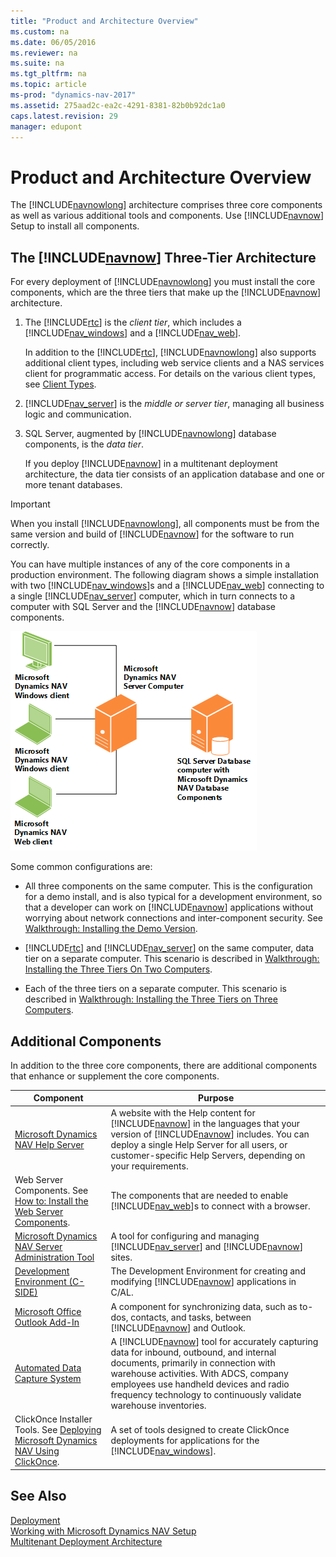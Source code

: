 ```yaml
---
title: "Product and Architecture Overview"
ms.custom: na
ms.date: 06/05/2016
ms.reviewer: na
ms.suite: na
ms.tgt_pltfrm: na
ms.topic: article
ms-prod: "dynamics-nav-2017"
ms.assetid: 275aad2c-ea2c-4291-8381-82b0b92dc1a0
caps.latest.revision: 29
manager: edupont
---
```

# Product and Architecture Overview
The [!INCLUDE[navnowlong](includes/navnowlong_md.md)] architecture comprises three core components as well as various additional tools and components. Use [!INCLUDE[navnow](includes/navnow_md.md)] Setup to install all components.  
  
## The [!INCLUDE[navnow](includes/navnow_md.md)] Three-Tier Architecture  
 For every deployment of [!INCLUDE[navnowlong](includes/navnowlong_md.md)] you must install the core components, which are the three tiers that make up the [!INCLUDE[navnow](includes/navnow_md.md)] architecture.  
  
1.  The [!INCLUDE[rtc](includes/rtc_md.md)] is the *client tier*, which includes a [!INCLUDE[nav_windows](includes/nav_windows_md.md)] and a [!INCLUDE[nav_web](includes/nav_web_md.md)].  
  
     In addition to the [!INCLUDE[rtc](includes/rtc_md.md)], [!INCLUDE[navnowlong](includes/navnowlong_md.md)] also supports additional client types, including web service clients and a NAS services client for programmatic access. For details on the various client types, see [Client Types](Client-Types.md).  
  
2.  [!INCLUDE[nav_server](includes/nav_server_md.md)] is the *middle or server tier*, managing all business logic and communication.  
  
3.  SQL Server, augmented by [!INCLUDE[navnowlong](includes/navnowlong_md.md)] database components, is the *data tier*.  
  
     If you deploy [!INCLUDE[navnow](includes/navnow_md.md)] in a multitenant deployment architecture, the data tier consists of an application database and one or more tenant databases.  
  
> [!IMPORTANT]  
>  When you install [!INCLUDE[navnowlong](includes/navnowlong_md.md)], all components must be from the same version and build of [!INCLUDE[navnow](includes/navnow_md.md)] for the software to run correctly.  
  
 You can have multiple instances of any of the core components in a production environment. The following diagram shows a simple installation with two [!INCLUDE[nav_windows](includes/nav_windows_md.md)]s and a [!INCLUDE[nav_web](includes/nav_web_md.md)] connecting to a single [!INCLUDE[nav_server](includes/nav_server_md.md)] computer, which in turn connects to a computer with SQL Server and the [!INCLUDE[navnow](includes/navnow_md.md)] database components.  
  
 ![The RoleTailored architecture.](media/NAV_RoleTailoredArchitecture.png "NAV\_RoleTailoredArchitecture")  
  
 Some common configurations are:  
  
-   All three components on the same computer. This is the configuration for a demo install, and is also typical for a development environment, so that a developer can work on [!INCLUDE[navnow](includes/navnow_md.md)] applications without worrying about network connections and inter-component security. See [Walkthrough: Installing the Demo Version](Walkthrough--Installing-the-Demo-Version.md).  
  
-   [!INCLUDE[rtc](includes/rtc_md.md)] and [!INCLUDE[nav_server](includes/nav_server_md.md)] on the same computer, data tier on a separate computer. This scenario is described in [Walkthrough: Installing the Three Tiers On Two Computers](Walkthrough--Installing-the-Three-Tiers-On-Two-Computers.md).  
  
-   Each of the three tiers on a separate computer. This scenario is described in [Walkthrough: Installing the Three Tiers on Three Computers](Walkthrough--Installing-the-Three-Tiers-on-Three-Computers.md).  
  
## Additional Components  
 In addition to the three core components, there are additional components that enhance or supplement the core components.  
  
|Component|Purpose|  
|---------------|-------------|  
|[Microsoft Dynamics NAV Help Server](Microsoft-Dynamics-NAV-Help-Server.md)|A website with the Help content for [!INCLUDE[navnow](includes/navnow_md.md)] in the languages that your version of [!INCLUDE[navnow](includes/navnow_md.md)] includes. You can deploy a single Help Server for all users, or customer-specific Help Servers, depending on your requirements.|  
|Web Server Components. See [How to: Install the Web Server Components](How-to--Install-the-Web-Server-Components.md).|The components that are needed to enable [!INCLUDE[nav_web](includes/nav_web_md.md)]s to connect with a browser.|  
|[Microsoft Dynamics NAV Server Administration Tool](Microsoft-Dynamics-NAV-Server-Administration-Tool.md)|A tool for configuring and managing [!INCLUDE[nav_server](includes/nav_server_md.md)] and [!INCLUDE[navnow](includes/navnow_md.md)] sites.|  
|[Development Environment \(C-SIDE\)](Development-Environment--C-SIDE-.md)|The Development Environment for creating and modifying [!INCLUDE[navnow](includes/navnow_md.md)] applications in C/AL.|  
|[Microsoft Office Outlook Add-In](Microsoft-Office-Outlook-Add-In.md)|A component for synchronizing data, such as to-dos, contacts, and tasks, between [!INCLUDE[navnow](includes/navnow_md.md)] and Outlook.|  
|[Automated Data Capture System](Automated-Data-Capture-System.md)|A [!INCLUDE[navnow](includes/navnow_md.md)] tool for accurately capturing data for inbound, outbound, and internal documents, primarily in connection with warehouse activities. With ADCS, company employees use handheld devices and radio frequency technology to continuously validate warehouse inventories.|  
|ClickOnce Installer Tools. See [Deploying Microsoft Dynamics NAV Using ClickOnce](Deploying-Microsoft-Dynamics-NAV-Using-ClickOnce.md).|A set of tools designed to create ClickOnce deployments for applications for the [!INCLUDE[nav_windows](includes/nav_windows_md.md)].|  
  
## See Also  
 [Deployment](Deployment.md)   
 [Working with Microsoft Dynamics NAV Setup](Working-with-Microsoft-Dynamics-NAV-Setup.md)   
 [Multitenant Deployment Architecture](Multitenant-Deployment-Architecture.md)